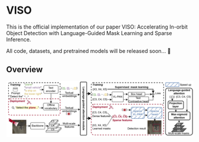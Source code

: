# VISO
This is the official implementation of our paper VISO: Accelerating In-orbit Object Detection with Language-Guided Mask Learning and Sparse Inference.

All code, datasets, and pretrained models will be released soon... :rocket:

## Overview
![VISO](figs/overview.jpg)
